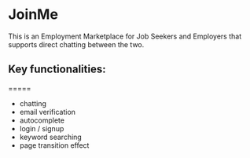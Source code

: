 # JoinMe
This is an Employment Marketplace for Job Seekers and Employers that supports direct chatting between the two.
## Key functionalities: 
=====
* chatting
* email verification
*  autocomplete
* login / signup
* keyword searching
* page transition effect 










